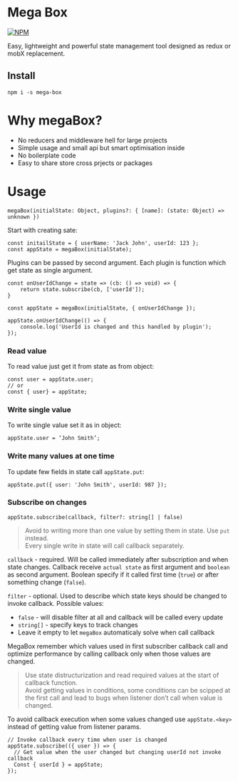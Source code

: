 # Mega Box

[![NPM](https://nodei.co/npm/mega-box.png?mini=true)](https://www.npmjs.com/package/mega-box)

Easy, lightweight and powerful state management tool designed as redux or mobX replacement.

## Install

`npm i -s mega-box`

# Why megaBox? 

- No reducers and middleware hell for large projects 
- Simple usage and small api but smart optimisation inside
- No boilerplate code
- Easy to share store cross prjects or packages

# Usage 

`megaBox(initialState: Object, plugins?: { [name]: (state: Object) => unknown })`

Start with creating sate:

```
const initailState = { userName: 'Jack John', userId: 123 };
const appState = megaBox(initialState);
```

Plugins can be passed by second argument. Each plugin is function which get state as single argument.

```
const onUserIdChange = state => (cb: () => void) => {
    return state.subscribe(cb, ['userId']);
}

const appState = megaBox(initialState, { onUserIdChange });

appState.onUserIdChange(() => {
    console.log('UserId is changed and this handled by plugin');
});
```

### Read value

To read value just get it from state as from object: 

```
const user = appState.user;
// or
const { user} = appState;
```

### Write single value

To write single value set it as in object:

```
appState.user = ‘John Smith’;
```

### Write many values at one time

To update few fields in state call `appState.put`:

```
appState.put({ user: 'John Smith', userId: 987 });
```

### Subscribe on changes

`appState.subscribe(callback, filter?: string[] | false)`

> Avoid to writing more than one value by setting them in state. Use `put` instead.  
  Every single write in state will call callback separately.

`callback` - required. Will be called immediately after subscription and when state changes. Callback receive `actual state` as first argument and `boolean` as second argument. Boolean specify if it called first time (`true`) or after something change (`false`).

`filter` - optional. Used to describe which state keys should be changed to invoke callback. Possible values:

- `false` - will disable filter at all and callback will be called every update
- `string[]` - specify keys to track changes
- Leave it empty to let `megaBox` automaticaly solve when call callback

MegaBox remember which values used in first subscriber callback call and optimize performance by calling callback only when those values are changed. 

> Use state distructurization and read required values at the start of callback function.  
  Avoid getting values in conditions, some conditions can be scipped at the first call and lead to bugs when listener don’t call when value is changed. 

To avoid callback execution when some values changed use `appState.<key>` instead of getting value from listener params. 

``` 
// Invoke callback every time when user is changed
appState.subscribe(({ user }) => {
  // Get value when the user changed but changing userId not invoke callback
  Const { userId } = appState;
});
```
